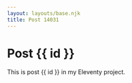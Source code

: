 ```yaml
---
layout: layouts/base.njk
title: Post 14031
---
```


# Post {{ id }}

This is post {{ id }} in my Eleventy project.
